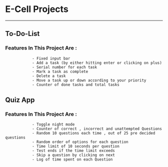 # E-Cell Projects
---
## To-Do-List
### Features In This Project Are :
                - Fixed input bar
                - Add a task (by either hitting enter or clicking on plus)
                - Serial number for each task
                - Mark a task as complete
                - Delete a task
                - Move a task up or down according to your priority
                - Counter of done tasks and total tasks

## Quiz App
### Features In This Project Are :
                - Toggle night mode
                - Counter of correct , incorrect and unattempted Questions
                - Random 10 questions each time , out of 25 pre decided questions
                - Random order of options for each question
                - Time limit of 10 seconds per question
                - Test ends if the time limit exceeds
                - Skip a question by clicking on next 
                - Log of time spent on each Question